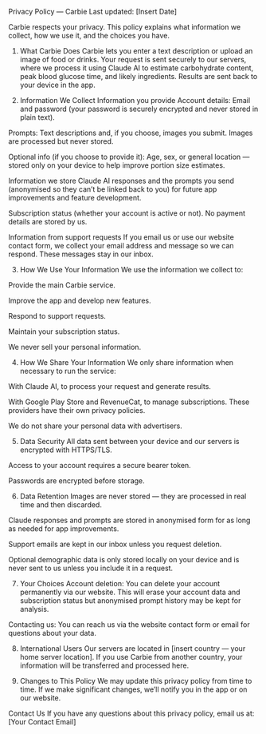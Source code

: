 Privacy Policy — Carbie
Last updated: [Insert Date]

Carbie respects your privacy. This policy explains what information we collect, how we use it, and the choices you have.

1. What Carbie Does
Carbie lets you enter a text description or upload an image of food or drinks. Your request is sent securely to our servers, where we process it using Claude AI to estimate carbohydrate content, peak blood glucose time, and likely ingredients. Results are sent back to your device in the app.

2. Information We Collect
Information you provide
Account details: Email and password (your password is securely encrypted and never stored in plain text).

Prompts: Text descriptions and, if you choose, images you submit. Images are processed but never stored.

Optional info (if you choose to provide it): Age, sex, or general location — stored only on your device to help improve portion size estimates.

Information we store
Claude AI responses and the prompts you send (anonymised so they can’t be linked back to you) for future app improvements and feature development.

Subscription status (whether your account is active or not). No payment details are stored by us.

Information from support requests
If you email us or use our website contact form, we collect your email address and message so we can respond. These messages stay in our inbox.

3. How We Use Your Information
We use the information we collect to:

Provide the main Carbie service.

Improve the app and develop new features.

Respond to support requests.

Maintain your subscription status.

We never sell your personal information.

4. How We Share Your Information
We only share information when necessary to run the service:

With Claude AI, to process your request and generate results.

With Google Play Store and RevenueCat, to manage subscriptions.
These providers have their own privacy policies.

We do not share your personal data with advertisers.

5. Data Security
All data sent between your device and our servers is encrypted with HTTPS/TLS.

Access to your account requires a secure bearer token.

Passwords are encrypted before storage.

6. Data Retention
Images are never stored — they are processed in real time and then discarded.

Claude responses and prompts are stored in anonymised form for as long as needed for app improvements.

Support emails are kept in our inbox unless you request deletion.

Optional demographic data is only stored locally on your device and is never sent to us unless you include it in a request.

7. Your Choices
Account deletion: You can delete your account permanently via our website. This will erase your account data and subscription status but anonymised prompt history may be kept for analysis.

Contacting us: You can reach us via the website contact form or email for questions about your data.

8. International Users
Our servers are located in [insert country — your home server location]. If you use Carbie from another country, your information will be transferred and processed here.

9. Changes to This Policy
We may update this privacy policy from time to time. If we make significant changes, we’ll notify you in the app or on our website.

Contact Us
If you have any questions about this privacy policy, email us at: [Your Contact Email]